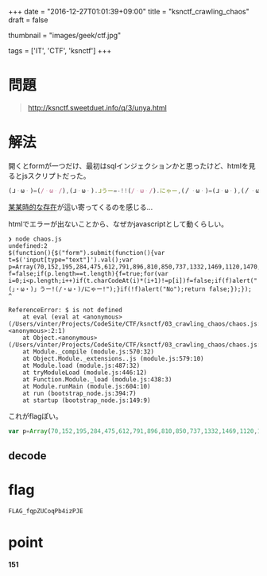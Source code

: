 +++
date = "2016-12-27T01:01:39+09:00"
title = "ksnctf_crawling_chaos"
draft = false

thumbnail = "images/geek/ctf.jpg"

tags = ['IT', 'CTF', 'ksnctf']
+++

# 問題

> http://ksnctf.sweetduet.info/q/3/unya.html

# 解法

開くとformが一つだけ、最初はsqlインジェクションかと思ったけど、htmlを見るとjsスクリプトだった。

```js
(ᒧᆞωᆞ)=(/ᆞωᆞ/),(ᒧᆞωᆞ).ᒧうー=-!!(/ᆞωᆞ/).にゃー,(〳ᆞωᆞ)=(ᒧᆞωᆞ),(〳ᆞωᆞ).〳にゃー=- -!(ᒧᆞωᆞ).ᒧうー,(ᒧᆞωᆞ).ᒧうーｰ=(〳ᆞωᆞ).〳にゃー- -!(ᒧᆞωᆞ).ᒧうー,(〳ᆞωᆞ).〳にゃーｰ=(ᒧᆞωᆞ).ᒧうーｰ- -(〳ᆞωᆞ).〳にゃー,(ᒧᆞωᆞ) ...
```

[某某時的な存在](https://www.google.co.jp/search?q=%E3%83%8B%E3%83%A3%E3%83%AB%E5%AD%90%E3%81%95%E3%82%93&rlz=1C5CHFA_enJP689JP690&source=lnms&tbm=isch&sa=X&ved=0ahUKEwjsysrpnpLRAhXFWrwKHUB3AAkQ_AUICCgB&biw=1680&bih=926)が這い寄ってくるのを感じる…

htmlでエラーが出ないことから、なぜかjavascriptとして動くらしい。

```nohighlight
❯ node chaos.js
undefined:2
$(function(){$("form").submit(function(){var t=$('input[type="text"]').val();var p=Array(70,152,195,284,475,612,791,896,810,850,737,1332,1469,1120,1470,832,1785,2196,1520,1480,1449);var f=false;if(p.length==t.length){f=true;for(var i=0;i<p.length;i++)if(t.charCodeAt(i)*(i+1)!=p[i])f=false;if(f)alert("(」・ω・)」うー!(/・ω・)/にゃー!");}if(!f)alert("No");return false;});});
^

ReferenceError: $ is not defined
    at eval (eval at <anonymous> (/Users/vinter/Projects/CodeSite/CTF/ksnctf/03_crawling_chaos/chaos.js:1:17299), <anonymous>:2:1)
    at Object.<anonymous> (/Users/vinter/Projects/CodeSite/CTF/ksnctf/03_crawling_chaos/chaos.js:1:17333)
    at Module._compile (module.js:570:32)
    at Object.Module._extensions..js (module.js:579:10)
    at Module.load (module.js:487:32)
    at tryModuleLoad (module.js:446:12)
    at Function.Module._load (module.js:438:3)
    at Module.runMain (module.js:604:10)
    at run (bootstrap_node.js:394:7)
    at startup (bootstrap_node.js:149:9)
```


これがflagぽい。

```js
var p=Array(70,152,195,284,475,612,791,896,810,850,737,1332,1469,1120,1470,832,1785,2196,1520,1480,1449);
```

## decode

<script src="https://gist.github.com/vintersnow/8742430bab271a052b6c19325e14777b.js"></script>

# flag

```
FLAG_fqpZUCoqPb4izPJE
```

# point

**151**
